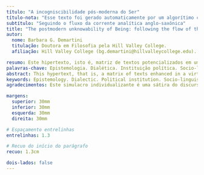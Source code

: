 ```yaml
---
título: "A incogniscibilidade pós-moderna do Ser"
título-nota: "Esse texto foi gerado automaticamente por um algorítimo com a intenção de ser, além de bastante prolixo, um exemplo de artigo científico. As referências não refletem o pensamento dos autores que aparecem ao longo do texto"
subtítulo: "Seguindo o fluxo da corrente analítica anglo-saxônica"
title: "The postmodern unknowability of Being: following the flow of the Anglo-Saxon analytical current"
autor:
  nome: Barbara G. Demartini
  titulação: Doutora em Filosofia pela Hill Valley College.
  afiliação: Hill Valley College (bg.demartini@hillvalleycollege.edu).

resumo: Este hipertexto, isto é, matriz de textos potencializados em um duplo-devir virtualizante, visa proporcionar uma combinatória proto-semântica de um discurso proposicional a partir de um universo de possíveis. Sua instauração epistemológica é traçada a posteriori pela necessidade de construir-se um conhecimento teórico escamoteado em uma base glossofônica da interioridade da razão, em conssonância com a textualidade apofântica sinteticamente determinável em sua exterioridade do Ser. De maneira sucinta, a interioridade do Ser social, eminentemente enquanto Ser, prova que o nominalismo enquanto princípio teórico undefineddo fundo comum da umanidade.
palavras-chave: Epistemologia. Dialética. Instituição política. Socio-linguistica.
abstract: This hypertext, that is, a matrix of texts enhanced in a virtualizing double-becoming, aims to provide a proto-semantic combination of a propositional discourse from a universe of possible ones. Its epistemological establishment is traced a posteriori by the need to build theoretical knowledge concealed on a glossophonic basis of the interiority of reason, in consonance with the apophantic textually synthetically determinable in its exteriority of Being. Briefly, the interiority of the social Being, eminently as a Being, proves that nominalism as a theoretical principle undefined in the common fund of humanity.
keywords: Epistemology. Dialectic. Political institution. Socio-linguistics.
agradecimentos: Este simulacro individualizante é uma sátira do discurso hermético pós-moderno e não deve, de forma alguma, ser levado em consideração.

margens:
  superior: 30mm
  inferior: 30mm
  esquerda: 30mm
  direita: 30mm

# Espaçamento entrelinhas
entrelinhas: 1.3

# Recuo do início do parágrafo
recuo: 1.3cm

dois-lados: false
---
```


